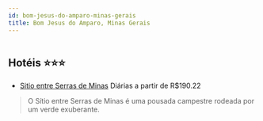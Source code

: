 ```yaml
---
id: bom-jesus-do-amparo-minas-gerais
title: Bom Jesus do Amparo, Minas Gerais
---
```


<center><img src="https://static.hotelurbano.com/reservas/prod0/16/16752/5cf170283a6f6_sitio-entre-serras-de-minas.jpg" alt="" /></center>


## Hotéis ⭐️⭐️⭐️

-    [Sitio entre Serras de Minas](https://www.hurb.com/aud/https://www.hurb.com/hoteis/bom-jesus-do-amparo/sitio-entre-serras-de-minas-16752?cmp=18055) Diárias a partir de R$190.22
   > O Sítio entre Serras de Minas é uma pousada campestre rodeada por um verde exuberante.
